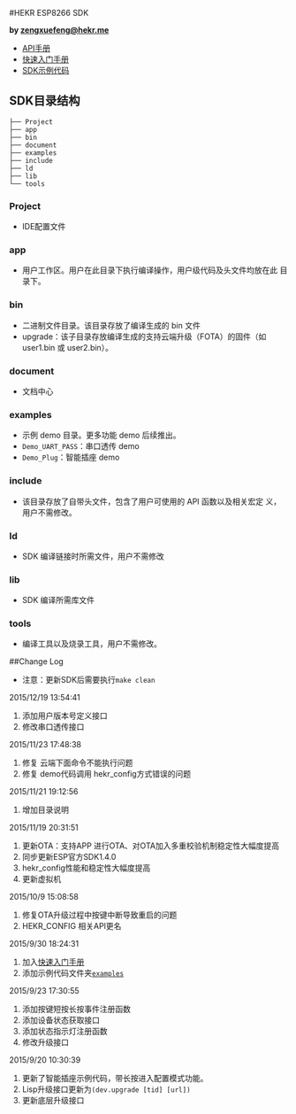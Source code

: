 #HEKR ESP8266 SDK

**by [zengxuefeng@hekr.me](mailto:zengxuefeng@hekr.me "zengxuefeng@hekr.me")** 

-  [API手册](https://github.com/HEKR-Cloud/HEKR-ESP8266-SDK/raw/master/document/ESP8266_SDK_API.pdf)
-  [快速入门手册](https://github.com/HEKR-Cloud/HEKR-ESP8266-SDK/raw/master/document/ESP8266%E5%BF%AB%E9%80%9F%E5%85%A5%E9%97%A8%E6%89%8B%E5%86%8C.pdf)
- [SDK示例代码](https://github.com/HEKR-Cloud/HEKR-ESP8266-SDK/blob/master/examples)

## SDK目录结构

	├── Project
	├── app
	├── bin
	├── document
	├── examples
	├── include
	├── ld
	├── lib
	└── tools

### Project

- IDE配置文件

### app

- 用户工作区。用户在此目录下执行编译操作，用户级代码及头文件均放在此 目录下。

### bin

- 二进制文件目录。该目录存放了编译生成的 bin 文件
- upgrade：该子目录存放编译生成的支持云端升级（FOTA）的固件（如 user1.bin 或 user2.bin）。

### document

- 文档中心

### examples

- 示例 demo 目录。更多功能 demo 后续推出。 
- `Demo_UART_PASS`：串口透传 demo
- `Demo_Plug`：智能插座 demo

### include

- 该目录存放了自带头文件，包含了用户可使用的 API 函数以及相关宏定 义，用户不需修改。

### ld

- SDK 编译链接时所需文件，用户不需修改 

### lib

- SDK 编译所需库文件

### tools

- 编译工具以及烧录工具，用户不需修改。


##Change Log

- 注意：更新SDK后需要执行`make clean`

2015/12/19 13:54:41 

1. 添加用户版本号定义接口
2. 修改串口透传接口

2015/11/23 17:48:38 

1. 修复 云端下面命令不能执行问题
2. 修复 demo代码调用 hekr_config方式错误的问题

2015/11/21 19:12:56 

1. 增加目录说明

2015/11/19 20:31:51 

1. 更新OTA：支持APP 进行OTA、对OTA加入多重校验机制稳定性大幅度提高
2. 同步更新ESP官方SDK1.4.0
3. hekr_config性能和稳定性大幅度提高
4. 更新虚拟机

2015/10/9 15:08:58 

1. 修复OTA升级过程中按键中断导致重启的问题
2. HEKR_CONFIG 相关API更名

2015/9/30 18:24:31 

1. 加入[快速入门手册](https://github.com/HEKR-Cloud/HEKR-ESP8266-SDK/blob/master/document/ESP8266%E5%BF%AB%E9%80%9F%E5%85%A5%E9%97%A8%E6%89%8B%E5%86%8C.pdf) 
2. 添加示例代码文件夹[`examples`](https://github.com/HEKR-Cloud/HEKR-ESP8266-SDK/tree/master/examples)

2015/9/23 17:30:55 

1. 添加按键短按长按事件注册函数
2. 添加设备状态获取接口
3. 添加状态指示灯注册函数
4. 修改升级接口

2015/9/20 10:30:39 

1. 更新了智能插座示例代码，带长按进入配置模式功能。
2. Lisp升级接口更新为`(dev.upgrade [tid] [url])`
3. 更新底层升级接口